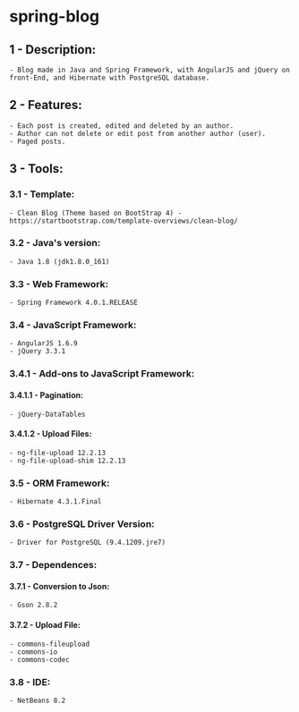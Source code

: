# spring-blog
 
## 1 - Description:
  
	- Blog made in Java and Spring Framework, with AngularJS and jQuery on front-End, and Hibernate with PostgreSQL database.

## 2 - Features:

	- Each post is created, edited and deleted by an author.
	- Author can not delete or edit post from another author (user).
	- Paged posts.

## 3 - Tools:

### 3.1 - Template:
	- Clean Blog (Theme based on BootStrap 4) - https://startbootstrap.com/template-overviews/clean-blog/

### 3.2 - Java's version:
	- Java 1.8 (jdk1.8.0_161)

### 3.3 - Web Framework:
	- Spring Framework 4.0.1.RELEASE

### 3.4 - JavaScript Framework:
	- AngularJS 1.6.9
	- jQuery 3.3.1

### 3.4.1 - Add-ons to JavaScript Framework:

#### 3.4.1.1 - Pagination:
	- jQuery-DataTables 

#### 3.4.1.2 - Upload Files:
	- ng-file-upload 12.2.13
	- ng-file-upload-shim 12.2.13

### 3.5 - ORM Framework:
	- Hibernate 4.3.1.Final

### 3.6 - PostgreSQL Driver Version:
	- Driver for PostgreSQL (9.4.1209.jre7)

### 3.7 - Dependences:

#### 3.7.1 - Conversion to Json:
	- Gson 2.8.2

#### 3.7.2 - Upload File:
	- commons-fileupload
	- commons-io
	- commons-codec

### 3.8 - IDE:
	- NetBeans 8.2
 
 
 
